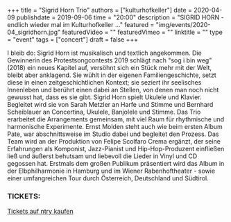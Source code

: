 +++
title = "Sigrid Horn Trio"
authors = ["kulturhofkeller"]
date = 2020-04-09
publishdate = 2019-09-06
time = "20:00"
description = "SIGRID HORN - endlich wieder mal im Kulturhofkeller ..."
featured = "img/events/2020-04_sigridhorn.jpg"
featuredVideo = ""
featuredVimeo = ""
linktitle = ""
type = "event"
tags = ["concert"]
draft = false
+++

I bleib do: Sigrid Horn ist musikalisch und textlich angekommen.
Die Gewinnerin des Protestsongcontests 2019 schlägt nach "sog i bin weg" (2018) ein neues Kapitel auf, versöhnt sich ein Stück mehr mit der Welt, bleibt aber anklagend. Sie wühlt in der eigenen Familiengeschichte, setzt diese in einen zeitgeschichtlichen Kontext; sie seziert ihr seelisches Innenleben und berührt einen dabei an Stellen, von denen man noch nicht gewusst hat, dass es sie gibt.
Sigrid Horn spielt Ukulele und Klavier. Begleitet wird sie von Sarah Metzler an Harfe und Stimme und Bernhard Scheiblauer an Concertina, Ukulele, Banjolele und Stimme. Das Trio erarbeitet die Arrangements gemeinsam, mit viel Raum für rhythmische und harmonische Experimente.
Ernst Molden steht auch wie beim ersten Album Pate, war abschnittsweise im Studio dabei und begleitet den Prozess. Das Team wird an der Produktion von Felipe Scolfaro Crema ergänzt, der seine Erfahrungen als Komponist, Jazz-Pianist und Hip-Hop-Produzent einfließen ließ und äußerst behutsam und liebevoll die Lieder in Vinyl und CD gegossen hat.
Erstmals dem großen Publikum präsentiert wird das Album in der Elbphilharmonie in Hamburg und im Wiener Rabenhoftheater - sowie einer umfangreichen Tour durch Österreich, Deutschland und Südtirol.

### TICKETS:

[Tickets auf ntry kaufen](https://ntry.at/sigridhornyeah)

